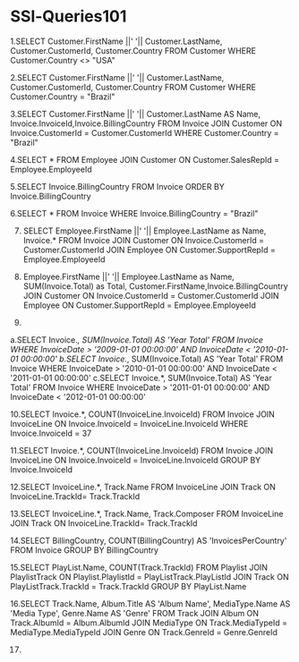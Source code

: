 # SSl-Queries101
1.SELECT Customer.FirstName ||' '|| Customer.LastName, Customer.CustomerId, Customer.Country FROM Customer
WHERE Customer.Country <> "USA"

2.SELECT Customer.FirstName ||' '|| Customer.LastName, Customer.CustomerId, Customer.Country FROM Customer
WHERE Customer.Country = "Brazil"

3.SELECT Customer.FirstName ||' '|| Customer.LastName AS Name, Invoice.InvoiceId,Invoice.BillingCountry FROM Invoice
JOIN Customer ON Invoice.CustomerId = Customer.CustomerId
WHERE Customer.Country = "Brazil"

4.SELECT * FROM Employee
JOIN Customer ON Customer.SalesRepId = Employee.EmployeeId

5.SELECT Invoice.BillingCountry FROM Invoice
ORDER BY Invoice.BillingCountry

6.SELECT * FROM Invoice
WHERE Invoice.BillingCountry = "Brazil"

7. SELECT Employee.FirstName ||' '|| Employee.LastName as Name, Invoice.*
FROM Invoice
JOIN Customer ON Invoice.CustomerId = Customer.CustomerId
JOIN Employee ON Customer.SupportRepId = Employee.EmployeeId

8. Employee.FirstName ||' '|| Employee.LastName as Name, SUM(Invoice.Total) as Total, Customer.FirstName,Invoice.BillingCountry
JOIN Customer ON Invoice.CustomerId = Customer.CustomerId
JOIN Employee ON Customer.SupportRepId = Employee.EmployeeId

9.
a.SELECT Invoice.*, SUM(Invoice.Total) AS 'Year Total' FROM Invoice
WHERE InvoiceDate > '2009-01-01 00:00:00' AND InvoiceDate < '2010-01-01 00:00:00'
b.SELECT Invoice.*, SUM(Invoice.Total) AS 'Year Total' FROM Invoice
WHERE InvoiceDate > '2010-01-01 00:00:00' AND InvoiceDate < '2011-01-01 00:00:00'
c.SELECT Invoice.*, SUM(Invoice.Total) AS 'Year Total' FROM Invoice
WHERE InvoiceDate > '2011-01-01 00:00:00' AND InvoiceDate < '2012-01-01 00:00:00'

10.SELECT Invoice.*, COUNT(InvoiceLine.InvoiceId)  FROM Invoice
JOIN InvoiceLine ON Invoice.InvoiceId = InvoiceLine.InvoiceId
WHERE Invoice.InvoiceId = 37


11.SELECT Invoice.*, COUNT(InvoiceLine.InvoiceId)  FROM Invoice
JOIN InvoiceLine ON Invoice.InvoiceId = InvoiceLine.InvoiceId
GROUP BY Invoice.InvoiceId

12.SELECT InvoiceLine.*, Track.Name FROM InvoiceLine
JOIN Track ON InvoiceLine.TrackId= Track.TrackId

13.SELECT InvoiceLine.*, Track.Name, Track.Composer FROM InvoiceLine
JOIN Track ON InvoiceLine.TrackId= Track.TrackId

14.SELECT BillingCountry, COUNT(BillingCountry) AS 'InvoicesPerCountry' FROM Invoice
GROUP BY BillingCountry

15.SELECT PlayList.Name, COUNT(Track.TrackId) FROM Playlist
JOIN PlaylistTrack ON Playlist.PlaylistId = PlayListTrack.PlayListId
JOIN Track ON PlayListTrack.TrackId = Track.TrackId
GROUP BY PlayList.Name

16.SELECT Track.Name, Album.Title AS 'Album Name', MediaType.Name AS 'Media Type', Genre.Name AS 'Genre' FROM Track
JOIN Album ON Track.AlbumId = Album.AlbumId
JOIN MediaType ON Track.MediaTypeId = MediaType.MediaTypeId
JOIN Genre ON Track.GenreId = Genre.GenreId

17.


